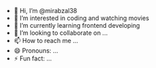 - 👋 Hi, I’m @mirabzal38
- 👀 I’m interested in coding and watching movies
- 🌱 I’m currently learning frontend developing
- 💞️ I’m looking to collaborate on ...
- 📫 How to reach me ...
- 😄 Pronouns: ...
- ⚡ Fun fact: ...

<!---
mirabzal38/mirabzal38 is a ✨ special ✨ repository because its `README.md` (this file) appears on your GitHub profile.
You can click the Preview link to take a look at your changes.
--->
